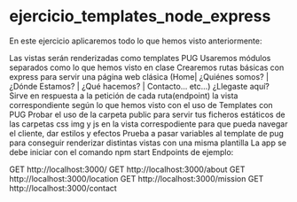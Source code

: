# ejercicio_templates_node_express

En este ejercicio aplicaremos todo lo que hemos visto anteriormente:

Las vistas serán renderizadas como templates PUG
Usaremos módulos separados como lo que hemos visto en clase
Crearemos rutas básicas con express para servir una página web clásica (Home| ¿Quiénes somos? | ¿Dónde Estamos? | ¿Qué hacemos? | Contacto... etc...)
¿Llegaste aquí? Sirve en respuesta a la petición de cada ruta(endpoint) la vista correspondiente según lo que hemos visto con el uso de Templates con PUG
Probar el uso de la carpeta public para servir tus ficheros estáticos de las carpetas css img y js en la vista correspodiente para que pueda navegar el cliente, dar estilos y efectos
Prueba a pasar variables al template de pug para conseguir renderizar distintas vistas con una misma plantilla
La app se debe iniciar con el comando npm start
Endpoints de ejemplo:

GET http://localhost:3000/
GET http://localhost:3000/about
GET http://localhost:3000/location
GET http://localhost:3000/mission
GET http://localhost:3000/contact